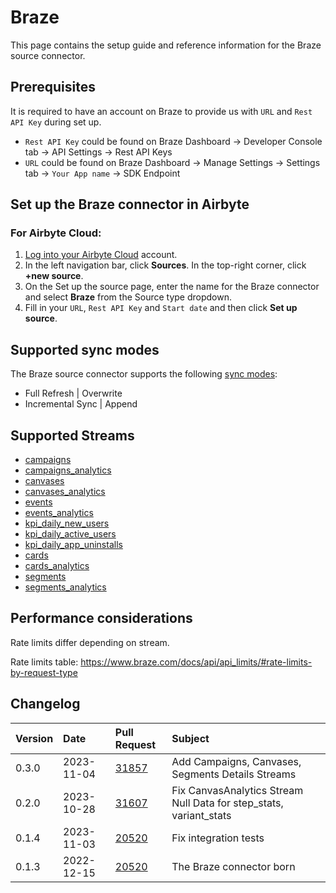 # Braze

This page contains the setup guide and reference information for the Braze source connector.

## Prerequisites

It is required to have an account on Braze to provide us with `URL` and `Rest API Key` during set up.

- `Rest API Key` could be found on Braze Dashboard -> Developer Console tab -> API Settings -> Rest API Keys
- `URL` could be found on Braze Dashboard -> Manage Settings -> Settings tab -> `Your App name` -> SDK Endpoint

## Set up the Braze connector in Airbyte

### For Airbyte Cloud:

1. [Log into your Airbyte Cloud](https://cloud.airbyte.com/workspaces) account.
2. In the left navigation bar, click **Sources**. In the top-right corner, click **+new source**.
3. On the Set up the source page, enter the name for the Braze connector and select **Braze** from the Source type dropdown.
4. Fill in your `URL`, `Rest API Key` and `Start date` and then click **Set up source**.

## Supported sync modes

The Braze source connector supports the following [ sync modes](/cloud/core-concepts#connection-sync-modes):

- Full Refresh | Overwrite
- Incremental Sync | Append

## Supported Streams

- [campaigns](https://documenter.getpostman.com/view/4689407/SVYrsdsG?version=latest#f3b0b3ef-04fb-4a31-8570-e6ad88dacb18)
- [campaigns_analytics](https://documenter.getpostman.com/view/4689407/SVYrsdsG?version=latest#c07b5ebd-0246-471e-b154-416d63ae28a1)
- [canvases](https://documenter.getpostman.com/view/4689407/SVYrsdsG?version=latest#e6c150d7-fceb-4b10-91e2-a9ca4d5806d1)
- [canvases_analytics](https://documenter.getpostman.com/view/4689407/SVYrsdsG?version=latest#0fd61e93-7edf-4d87-a8dc-052420aefb73)
- [events](https://documenter.getpostman.com/view/4689407/SVYrsdsG?version=latest#93ecd8a5-305d-4b72-ae33-2d74983255c1)
- [events_analytics](https://documenter.getpostman.com/view/4689407/SVYrsdsG?version=latest#0bd1ab63-d1a5-4301-8d17-246cf24a178c)
- [kpi_daily_new_users](https://documenter.getpostman.com/view/4689407/SVYrsdsG?version=latest#07756c39-cfa0-40a0-8101-03f8791cec01)
- [kpi_daily_active_users](https://documenter.getpostman.com/view/4689407/SVYrsdsG?version=latest#90a64560-65aa-4f71-a8ef-1edf49321986)
- [kpi_daily_app_uninstalls](https://documenter.getpostman.com/view/4689407/SVYrsdsG?version=latest#59c4d592-3e77-42f8-8ff1-d5d250acbeae)
- [cards](https://documenter.getpostman.com/view/4689407/SVYrsdsG?version=latest#9fa7a3bc-4a02-4de2-bc4c-8f111750665e)
- [cards_analytics](https://documenter.getpostman.com/view/4689407/SVYrsdsG?version=latest#9cdc3b1e-641e-4d62-b9e8-42d04ee9d4d8)
- [segments](https://documenter.getpostman.com/view/4689407/SVYrsdsG?version=latest#1349e6f4-3ce7-4e60-b3e9-951c99c0993f)
- [segments_analytics](https://documenter.getpostman.com/view/4689407/SVYrsdsG?version=latest#62d9d142-cdec-4aea-a287-c13efea7415e)

## Performance considerations

Rate limits differ depending on stream.

Rate limits table: https://www.braze.com/docs/api/api_limits/#rate-limits-by-request-type

## Changelog

| Version | Date       | Pull Request                                             | Subject                                                            |
| :------ | :--------- | :------------------------------------------------------- | :----------------------------------------------------------------- |
| 0.3.0   | 2023-11-04 | [31857](https://github.com/airbytehq/airbyte/pull/31857) | Add Campaigns, Canvases, Segments Details Streams                  |
| 0.2.0   | 2023-10-28 | [31607](https://github.com/airbytehq/airbyte/pull/31607) | Fix CanvasAnalytics Stream Null Data for step_stats, variant_stats |
| 0.1.4   | 2023-11-03 | [20520](https://github.com/airbytehq/airbyte/pull/20520) | Fix integration tests                                              |
| 0.1.3   | 2022-12-15 | [20520](https://github.com/airbytehq/airbyte/pull/20520) | The Braze connector born                                           |

